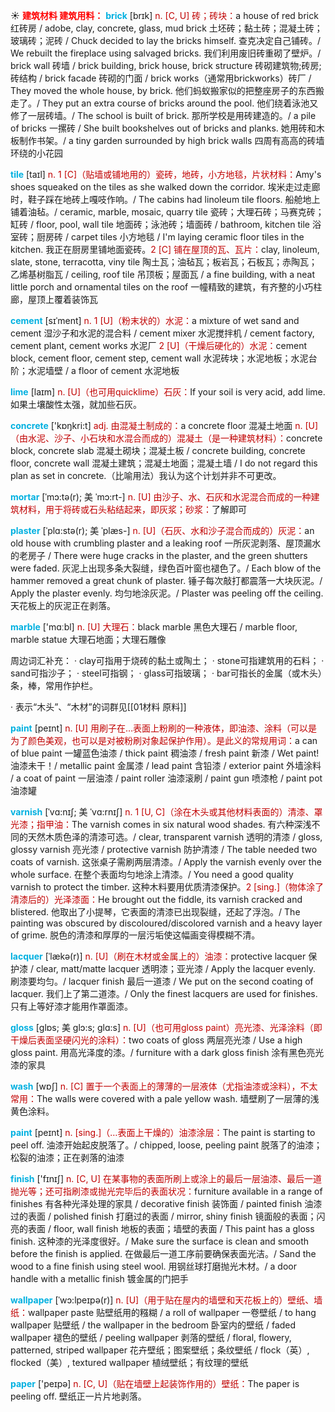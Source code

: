 ☀ <font color="red">**建筑材料 建筑用料：**</font>
<font color="sky blue">**brick**</font> [brɪk] 
<font color="#c00000">n. [C, U] 砖；砖块：</font>a house of red brick 红砖房 / adobe, clay, concrete, glass, mud brick 土坯砖；黏土砖；混凝土砖；玻璃砖；泥砖 / Chuck decided to lay the bricks himself. 查克决定自己铺砖。/ We rebuilt the fireplace using salvaged bricks. 我们利用废旧砖重砌了壁炉。/ brick wall 砖墙 / brick building, brick house, brick structure 砖砌建筑物;砖房;砖结构 / brick facade 砖砌的门面 / brick works（通常用brickworks）砖厂 / They moved the whole house, by brick. 他们蚂蚁搬家似的把整座房子的东西搬走了。/ They put an extra course of bricks around the pool. 他们绕着泳池又修了一层砖墙。/ The school is built of brick. 那所学校是用砖建造的。/ a pile of bricks 一摞砖 / She built bookshelves out of bricks and planks. 她用砖和木板制作书架。/ a tiny garden surrounded by high brick walls 四周有高高的砖墙环绕的小花园
                      
<font color="sky blue">**tile**</font> [taɪl]
<font color="#c00000">n. 1 [C]（贴墙或铺地用的）瓷砖，地砖，小方地毯，片状材料：</font>Amy's shoes squeaked on the tiles as she walked down the corridor. 埃米走过走廊时，鞋子踩在地砖上嘎吱作响。/ The cabins had linoleum tile floors. 船舱地上铺着油毡。/ ceramic, marble, mosaic, quarry tile 瓷砖；大理石砖；马赛克砖；缸砖 / floor, pool, wall tile 地面砖；泳池砖；墙面砖 / bathroom, kitchen tile 浴室砖；厨房砖 / carpet tiles 小方地毯 / I'm laying ceramic floor tiles in the kitchen. 我正在厨房里铺地面瓷砖。<font color="#c00000">2 [C] 铺在屋顶的瓦、瓦片：</font>clay, linoleum, slate, stone, terracotta, viny tile 陶土瓦；油毡瓦；板岩瓦；石板瓦；赤陶瓦；乙烯基树脂瓦 / ceiling, roof tile 吊顶板；屋面瓦 / a fine building, with a neat little porch and ornamental tiles on the roof 一幢精致的建筑，有齐整的小巧柱廊，屋顶上覆着装饰瓦

<font color="sky blue">**cement**</font> [sɪˈment]
<font color="#c00000">n. 1 [U]（粉末状的）水泥：</font>a mixture of wet sand and cement 湿沙子和水泥的混合料 / cement mixer 水泥搅拌机 / cement factory, cement plant, cement works 水泥厂 <font color="#c00000">2 [U]（干燥后硬化的）水泥：</font>cement block, cement floor, cement step, cement wall 水泥砖块；水泥地板；水泥台阶；水泥墙壁 / a floor of cement 水泥地板
           
<font color="sky blue">**lime**</font> [laɪm]
<font color="#c00000">n. [U]（也可用quicklime）石灰：</font>If your soil is very acid, add lime. 如果土壤酸性太强，就加些石灰。

<font color="sky blue">**concrete**</font> ['kɒŋkri:t] 
<font color="#c00000">adj. 由混凝土制成的：</font>a concrete floor 混凝土地面 <font color="#c00000">n. [U]（由水泥、沙子、小石块和水混合而成的）混凝土（是一种建筑材料）：</font>concrete block, concrete slab 混凝土砌块；混凝土板 / concrete building, concrete floor, concrete wall 混凝土建筑；混凝土地面；混凝土墙 / I do not regard this plan as set in concrete.（比喻用法）我认为这个计划并非不可更改。
                      
<font color="sky blue">**mortar**</font> [ˈmɔ:tə(r); 美 ˈmɔ:rt-]
<font color="#c00000">n. [U] 由沙子、水、石灰和水泥混合而成的一种建筑材料，用于将砖或石头粘结起来，即灰浆；砂浆：</font>了解即可

<font color="sky blue">**plaster**</font> [ˈplɑ:stə(r); 美 ˈplæs-]
<font color="#c00000">n. [U]（石灰、水和沙子混合而成的）灰泥：</font>an old house with crumbling plaster and a leaking roof 一所灰泥剥落、屋顶漏水的老房子 / There were huge cracks in the plaster, and the green shutters were faded. 灰泥上出现多条大裂缝，绿色百叶窗也褪色了。/ Each blow of the hammer removed a great chunk of plaster. 锤子每次敲打都震落一大块灰泥。/ Apply the plaster evenly. 均匀地涂灰泥。/ Plaster was peeling off the ceiling. 天花板上的灰泥正在剥落。

<font color="sky blue">**marble**</font> ['mɑːbl] 
<font color="#c00000">n. [U] 大理石：</font>black marble 黑色大理石 / marble floor, marble statue 大理石地面；大理石雕像

周边词汇补充：
· clay可指用于烧砖的黏土或陶土；
· stone可指建筑用的石料；
· sand可指沙子；
· steel可指钢；
· glass可指玻璃；
· bar可指长的金属（或木头）条，棒，常用作护栏。

· 表示“木头”、“木材”的词群见[[01材料 原料]]

<font color="sky blue">**paint**</font> [peɪnt] 
<font color="#c00000">n. [U] 用刷子在…表面上粉刷的一种液体，即油漆、涂料（可以是为了颜色美观，也可以是对被粉刷对象起保护作用）。是此义的常规用词：</font>a can of blue paint 一罐蓝色油漆 / thick paint 稠油漆 / fresh paint 新漆 / Wet paint! 油漆未干！/ metallic paint 金属漆 / lead paint 含铅漆 / exterior paint 外墙涂料 / a coat of paint 一层油漆 / paint roller 油漆滚刷 / paint gun 喷漆枪 / paint pot 油漆罐
           
<font color="sky blue">**varnish**</font> [ˈvɑ:nɪʃ; 美 ˈvɑ:rnɪʃ]
<font color="#c00000">n. 1 [U, C]（涂在木头或其他材料表面的）清漆、罩光漆；指甲油：</font>The varnish comes in six natural wood shades. 有六种深浅不同的天然木质色泽的清漆可选。/ clear, transparent varnish 透明的清漆 / gloss, glossy varnish 亮光漆 / protective varnish 防护清漆 / The table needed two coats of varnish. 这张桌子需刷两层清漆。/ Apply the varnish evenly over the whole surface. 在整个表面均匀地涂上清漆。/ You need a good quality varnish to protect the timber. 这种木料要用优质清漆保护。<font color="#c00000">2 [sing.]（物体涂了清漆后的）光泽漆面：</font>He brought out the fiddle, its varnish cracked and blistered. 他取出了小提琴，它表面的清漆已出现裂缝，还起了浮泡。/ The painting was obscured by discoloured/discolored varnish and a heavy layer of grime. 脱色的清漆和厚厚的一层污垢使这幅画变得模糊不清。
                      
<font color="sky blue">**lacquer**</font> [ˈlækə(r)]
<font color="#c00000">n. [U]（刷在木材或金属上的）油漆：</font>protective lacquer 保护漆 / clear, matt/matte lacquer 透明漆；亚光漆 / Apply the lacquer evenly. 刷漆要均匀。/ lacquer finish 最后一道漆 / We put on the second coating of lacquer. 我们上了第二道漆。/ Only the finest lacquers are used for finishes. 只有上等好漆才能用作罩面漆。

<font color="sky blue">**gloss**</font> [glɒs; 美 glɔ:s; glɑ:s]
<font color="#c00000">n. [U]（也可用gloss paint）亮光漆、光泽涂料（即干燥后表面坚硬闪光的涂料）：</font>two coats of gloss 两层亮光漆 / Use a high gloss paint. 用高光泽度的漆。/ furniture with a dark gloss finish 涂有黑色亮光漆的家具

<font color="sky blue">**wash**</font> [wɒʃ] 
<font color="#c00000">n. [C] 置于一个表面上的薄薄的一层液体（尤指油漆或涂料），不太常用：</font>The walls were covered with a pale yellow wash. 墙壁刷了一层薄的浅黄色涂料。

<font color="sky blue">**paint**</font> [peɪnt] 
<font color="#c00000">n. [sing.]（…表面上干燥的）油漆涂层：</font>The paint is starting to peel off. 油漆开始起皮脱落了。/ chipped, loose, peeling paint 脱落了的油漆；松裂的油漆；正在剥落的油漆

<font color="sky blue">**finish**</font> ['fɪnɪʃ] 
<font color="#c00000">n. [C, U] 在某事物的表面所刷上或涂上的最后一层油漆、最后一道抛光等；还可指刷漆或抛光完毕后的表面状况：</font>furniture available in a range of finishes 有各种光泽处理的家具 / decorative finish 装饰面 / painted finish 油漆过的表面 / polished finish 打磨过的表面 / mirror, shiny finish 镜面般的表面；闪亮的表面 / floor, wall finish 地板的表面；墙壁的表面 / This paint has a gloss finish. 这种漆的光泽度很好。/ Make sure the surface is clean and smooth before the finish is applied. 在做最后一道工序前要确保表面光洁。/ Sand the wood to a fine finish using steel wool. 用钢丝球打磨抛光木材。/ a door handle with a metallic finish 镀金属的门把手 
           
<font color="sky blue">**wallpaper**</font> [ˈwɔ:lpeɪpə(r)]
<font color="#c00000">n. [U]（用于贴在屋内的墙壁和天花板上的）壁纸、墙纸：</font>wallpaper paste 贴壁纸用的糨糊 / a roll of wallpaper 一卷壁纸 / to hang wallpaper 贴壁纸 / the wallpaper in the bedroom 卧室内的壁纸 / faded wallpaper 褪色的壁纸 / peeling wallpaper 剥落的壁纸 / floral, flowery, patterned, striped wallpaper 花卉壁纸；图案壁纸；条纹壁纸 / flock（英）, flocked（美）, textured wallpaper 植绒壁纸；有纹理的壁纸

<font color="sky blue">**paper**</font> ['peɪpə] 
<font color="#c00000">n. [C, U]（贴在墙壁上起装饰作用的）壁纸：</font>The paper is peeling off. 壁纸正一片片地剥落。
